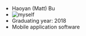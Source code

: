 * Haoyan (Matt) Bu
* ![myself](https://cloud.githubusercontent.com/assets/4596631/12665971/320c3494-c60a-11e5-80ff-1da54bf09984.jpg)
* Graduating year: 2018
* Mobile application software
